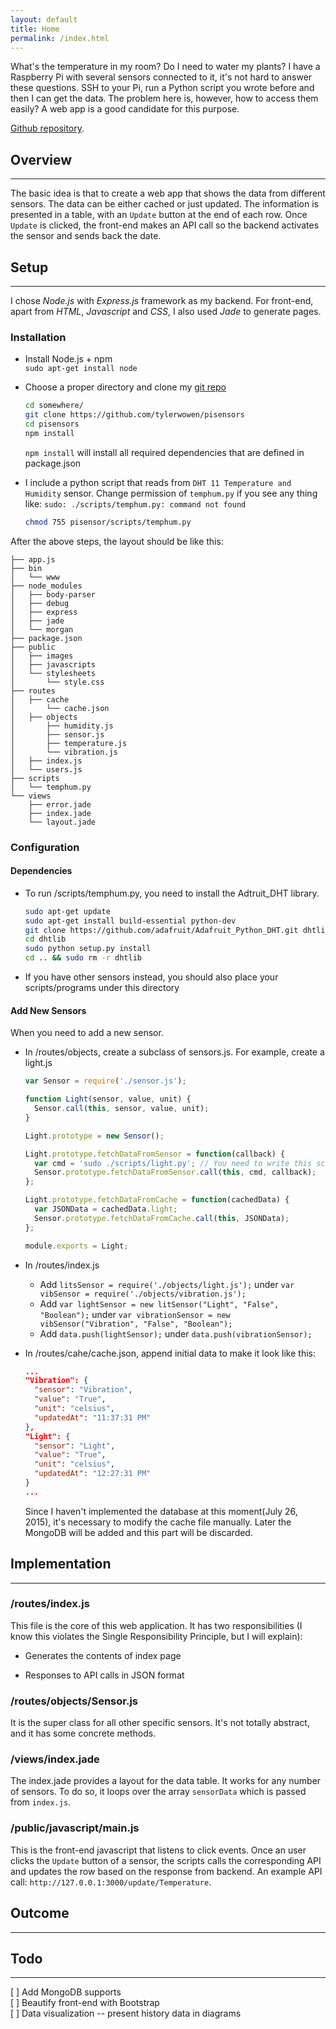 ```yaml
---
layout: default
title: Home
permalink: /index.html
---
```


What's the temperature in my room? Do I need to water my plants? I have a Raspberry Pi with several sensors connected to it, it's not hard to answer these questions. SSH to your Pi, run a Python script you wrote before and then I can get the data. The problem here is, however, how to access them easily? A web app is a good candidate for this purpose.

[Github repository](https://github.com/tylerwowen/pisensors).

## Overview
----------
The basic idea is that to create a web app that shows the data from different sensors. The data can be either cached or just updated. The information is presented in a table, with an `Update` button at the end of each row. Once `Update` is clicked, the front-end makes an API call so the backend activates the sensor and sends back the date.

## Setup
--------
I chose *Node.js* with *Express.js* framework as my backend. For front-end, apart from *HTML*, *Javascript* and *CSS*, I also used *Jade* to generate pages.

### Installation
* Install Node.js + npm  
  `sudo apt-get install node`
* Choose a proper directory and clone my [git repo](https://github.com/tylerwowen/pisensors)

  ```bash
  cd somewhere/
  git clone https://github.com/tylerwowen/pisensors
  cd pisensors
  npm install
  ```

  `npm install` will install all required dependencies that are defined in package.json

* I include a python script that reads from `DHT 11 Temperature and Humidity` sensor. Change permission of `temphum.py` if you see any thing like: `sudo: ./scripts/temphum.py: command not found`

  ```sh
  chmod 755 pisensor/scripts/temphum.py
  ```  

After the above steps, the layout should be like this:

```
├── app.js
├── bin
│   └── www
├── node_modules
│   ├── body-parser
│   ├── debug
│   ├── express
│   ├── jade
│   └── morgan
├── package.json
├── public
│   ├── images
│   ├── javascripts
│   └── stylesheets
│       └── style.css
├── routes
│   ├── cache
│       └── cache.json
│   ├── objects
│       ├── humidity.js
│       ├── sensor.js
│       ├── temperature.js
│       └── vibration.js
│   ├── index.js
│   └── users.js
├── scripts
│   └── temphum.py
└── views
    ├── error.jade
    ├── index.jade
    └── layout.jade
```

### Configuration

#### Dependencies

* To run /scripts/temphum.py, you need to install the Adtruit_DHT library.

  ```bash  
  sudo apt-get update
  sudo apt-get install build-essential python-dev
  git clone https://github.com/adafruit/Adafruit_Python_DHT.git dhtlib
  cd dhtlib
  sudo python setup.py install
  cd .. && sudo rm -r dhtlib
  ```

* If you have other sensors instead, you should also place your scripts/programs under this directory

#### Add New Sensors
When you need to add a new sensor.

* In /routes/objects, create a subclass of sensors.js. For example, create a light.js

  ```javascript
  var Sensor = require('./sensor.js');

  function Light(sensor, value, unit) {
    Sensor.call(this, sensor, value, unit);
  }

  Light.prototype = new Sensor();

  Light.prototype.fetchDataFromSensor = function(callback) {
    var cmd = 'sudo ./scripts/light.py'; // You need to write this script
    Sensor.prototype.fetchDataFromSensor.call(this, cmd, callback);
  };

  Light.prototype.fetchDataFromCache = function(cachedData) {
    var JSONData = cachedData.light;
    Sensor.prototype.fetchDataFromCache.call(this, JSONData);
  };

  module.exports = Light;
  ```

* In /routes/index.js
  * Add `litsSensor = require('./objects/light.js');` under `var vibSensor = require('./objects/vibration.js');`
  * Add `var lightSensor = new litSensor("Light", "False", "Boolean");` under `var vibrationSensor = new vibSensor("Vibration", "False", "Boolean");`
  * Add `data.push(lightSensor);` under `data.push(vibrationSensor);`

* In /routes/cahe/cache.json, append initial data to make it look like this:

  ```json
  ...
  "Vibration": {
    "sensor": "Vibration",
    "value": "True",
    "unit": "celsius",
    "updatedAt": "11:37:31 PM"
  },
  "Light": {
    "sensor": "Light",
    "value": "True",
    "unit": "celsius",
    "updatedAt": "12:27:31 PM"
  }
  ...
  ```

    Since I haven't implemented the database at this moment(July 26, 2015), it's necessary to modify the cache file manually. Later the MongoDB will be added and this part will be discarded.

## Implementation
------------------

### /routes/index.js
This file is the core of this web application. It has two responsibilities (I know this violates the Single Responsibility Principle, but I will explain):

* Generates the contents of index page

* Responses to API calls in JSON format

### /routes/objects/Sensor.js
It is the super class for all other specific sensors. It's not totally abstract, and it has some concrete methods.

### /views/index.jade
The index.jade provides a layout for the data table. It works for any number of sensors. To do so, it loops over the array `sensorData` which is passed from `index.js`.  

### /public/javascript/main.js
This is the front-end javascript that listens to click events. Once an user clicks the `Update` button of a sensor, the scripts calls the corresponding API and updates the row based on the response from backend. An example API call: `http://127.0.0.1:3000/update/Temperature`.

## Outcome
----------

## Todo
-------
[ ] Add MongoDB supports  
[ ] Beautify front-end with Bootstrap  
[ ] Data visualization -- present history data in diagrams
